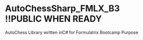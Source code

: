 # AutoChessSharp_FMLX_B3 !!PUBLIC WHEN READY
AutoChess Library written inC# for Formulatrix Bootcamp Purpose
